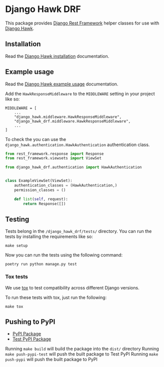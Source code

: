 # Django Hawk DRF

This package provides [Django Rest Framework](https://github.com/encode/django-rest-framework/) helper classes for use with [Django Hawk](https://github.com/uktrade/django-hawk).

## Installation

Read the [Django Hawk installation](https://github.com/uktrade/django-hawk#installation) documentation.

## Example usage

Read the [Django Hawk example usage](https://github.com/uktrade/django-hawk#example-usage) documentation.

Add the `HawkResponseMiddleware` to the `MIDDLEWARE` setting in your project like so:

```
MIDDLEWARE = [
    ...
    "django_hawk.middleware.HawkResponseMiddleware",
    "django_hawk_drf.middleware.HawkResponseMiddleware",
    ...
]
```

To check the you can use the `django_hawk.authentication.HawkAuthentication` authentication class.

```python
from rest_framework.response import Response
from rest_framework.viewsets import ViewSet

from django_hawk_drf.authentication import HawkAuthentication


class ExampleViewSet(ViewSet):
    authentication_classes = (HawkAuthentication,)
    permission_classes = ()

    def list(self, request):
        return Response([])
```

## Testing

Tests belong in the `/django_hawk_drf/tests/` directory. You can run the tests by installing the requirements like so:


```
make setup
```

Now you can run the tests using the following command:

```
poetry run python manage.py test
```

### Tox tests

We use [tox](https://pypi.org/project/tox/) to test compatibility across different Django versions.

To run these tests with tox, just run the following:

```
make tox
```

## Pushing to PyPI

- [PyPI Package](https://pypi.org/project/django-hawk-drf/)
- [Test PyPI Package](https://test.pypi.org/project/django-hawk-drf/)

Running `make build` will build the package into the `dist/` directory
Running `make push-pypi-test` will push the built package to Test PyPI
Running `make push-pypi` will push the built package to PyPI
